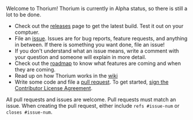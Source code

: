 Welcome to Thorium! Thorium is currently in Alpha status, so there is still a lot to be done. 

* Check out the [releases](https://github.com/Thorium-Sim/thorium/releases) page to get the latest build. Test it out on your comptuer.
* File an [issue](https://github.com/Thorium-Sim/thorium/issues). Issues are for bug reports, feature requests, and anything in between. If there is something you want done, file an issue!
* If you don't understand what an issue means, write a comment with your question and someone will explain in more detail.
* Check out the [roadmap](https://github.com/Thorium-Sim/thorium/projects/2) to know what features are coming and when they are coming.
* Read up on how Thorium works in the [wiki](https://github.com/Thorium-Sim/thorium/wiki)
* Write some code and file a [pull request](https://github.com/Thorium-Sim/thorium/pulls). To get started, [sign the Contributor License Agreement](https://www.clahub.com/agreements/Thorium-Sim/thorium).

All pull requests and issues are welcome. Pull requests must match an issue. When creating the pull request, either include `refs #issue-num` or `closes #issue-num`.
 


